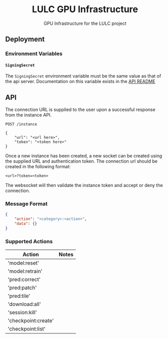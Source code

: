 <h1 align=center>LULC GPU Infrastructure</h1>

<p align=center>GPU Infrastructure for the LULC project</p>

## Deployment

### Environment Variables

#### `SigningSecret`

The `SigningSecret` environment variable must be the same value as that of the api server.
Documentation on this variable exists in the [API README](/services/api/README.md#signingsecret)

## API

The connection URL is supplied to the user upon a successful response from the instance API.

```
POST /instance

{
    "url": "<url here>",
    "token": "<token here>"
}
```

Once a new instance has been created, a new socket can be created using the supplied URL and
authentication token. The connection url should be created in the following format:

```
<url>?token=<token>
```

The websocket will then validate the instance token and accept or deny the connection.

### Message Format

```json
{
    "action": "<category>:<action>",
    "data": {}
}
```

### Supported Actions

| Action                | Notes |
| --------------------- | ----- |
| 'model:reset'         |       |
| 'model:retrain'       |       |
| 'pred:correct'        |       |
| 'pred:patch'          |       |
| 'pred:tile'           |       |
| 'download:all'        |       |
| 'session:kill'        |       |
| 'checkpoint:create'   |       |
| 'checkpoint:list'     |       |
